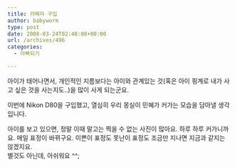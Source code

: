 ```yaml
---
title: 카메라 구입
author: babyworm
type: post
date: 2008-03-24T02:48:08+00:00
url: /archives/496
categories:
  - 아빠되기

---
```

아이가 태어나면서, 개인적인 지름보다는 아이와 관계있는 것(혹은 아이 핑계로 내가 사고 싶은 것을 사는지도..)을 많이 사게 되는군요.

  


이번에 Nikon D80을 구입했고, 열심히 우리 몽실이 민혜가 커가는 모습을 담아낼 생각입니다. 

  


아이를 보고 있으면, 정말 이때 말고는 찍을 수 없는 사진이 많아요. 하루 하루 커가니까요. 매일 표정이 바뀌구요. 이쁜이 표정도 못난이 표정도 조금만 지나면 지금과 같지는 않겠지요.  
별것도 아닌데, 아쉬워요 ^^;